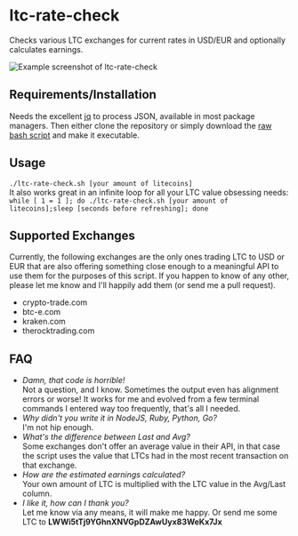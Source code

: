ltc-rate-check
==============

Checks various LTC exchanges for current rates in USD/EUR and optionally calculates earnings.

![Example screenshot of ltc-rate-check](http://i.imgur.com/Y0WXvBD.png)

Requirements/Installation
-----
Needs the excellent [jq](http://stedolan.github.io/jq/) to process JSON, available in most package managers. Then either clone the repository or simply download the [raw bash script](https://github.com/matrixagent/ltc-rate-check/raw/master/ltc-rate-check.sh) and make it executable.  

Usage
-----
```./ltc-rate-check.sh [your amount of litecoins]```  
It also works great in an infinite loop for all your LTC value obsessing needs: ```while [ 1 = 1 ]; do ./ltc-rate-check.sh [your amount of litecoins];sleep [seconds before refreshing]; done```

Supported Exchanges
-------------------
Currently, the following exchanges are the only ones trading LTC to USD or EUR that are also offering something close enough to a meaningful API to use them for the purposes of this script. If you happen to know of any other, please let me know and I'll happily add them (or send me a pull request).

* crypto-trade.com
* btc-e.com
* kraken.com
* therocktrading.com

FAQ
---
* *Damn, that code is horrible!*  
  Not a question, and I know. Sometimes the output even has alignment errors or worse! It works for me and evolved from a few terminal commands I entered way too frequently, that's all I needed.
* *Why didn't you write it in NodeJS, Ruby, Python, Go?*  
  I'm not hip enough.
* *What's the difference between Last and Avg?*  
  Some exchanges don't offer an average value in their API, in that case the script uses the value that LTCs had in the most recent transaction on that exchange.
* *How are the estimated earnings calculated?*  
  Your own amount of LTC is multiplied with the LTC value in the Avg/Last column.
* *I like it, how can I thank you?*  
  Let me know via any means, it will make me happy. Or send me some LTC to **LWWi5tTj9YGhnXNVGpDZAwUyx83WeKx7Jx**
